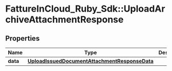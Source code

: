 # FattureInCloud_Ruby_Sdk::UploadArchiveAttachmentResponse

## Properties

| Name | Type | Description | Notes |
| ---- | ---- | ----------- | ----- |
| **data** | [**UploadIssuedDocumentAttachmentResponseData**](UploadIssuedDocumentAttachmentResponseData.md) |  | [optional] |

